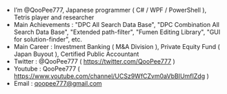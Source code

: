 - I’m @QooPee777, Japanese programmer ( C# / WPF / PowerShell ), Tetris player and researcher
- Main Achievements : "DPC All Search Data Base", "DPC Combination All Search Data Base", "Extended path-filter", "Fumen Editing Library", "GUI for solution-finder", etc.
- Main Career : Investment Banking ( M&A Division ), Private Equity Fund ( Japan Buyout ), Certified Public Accountant
- Twitter : @QooPee777 ( https://twitter.com/QooPee777 )
- Youtube : QooPee777 ( https://www.youtube.com/channel/UCSz9WfCZvm0aVbBIUmfIZdg )
- Email : qoopee777@gmail.com
